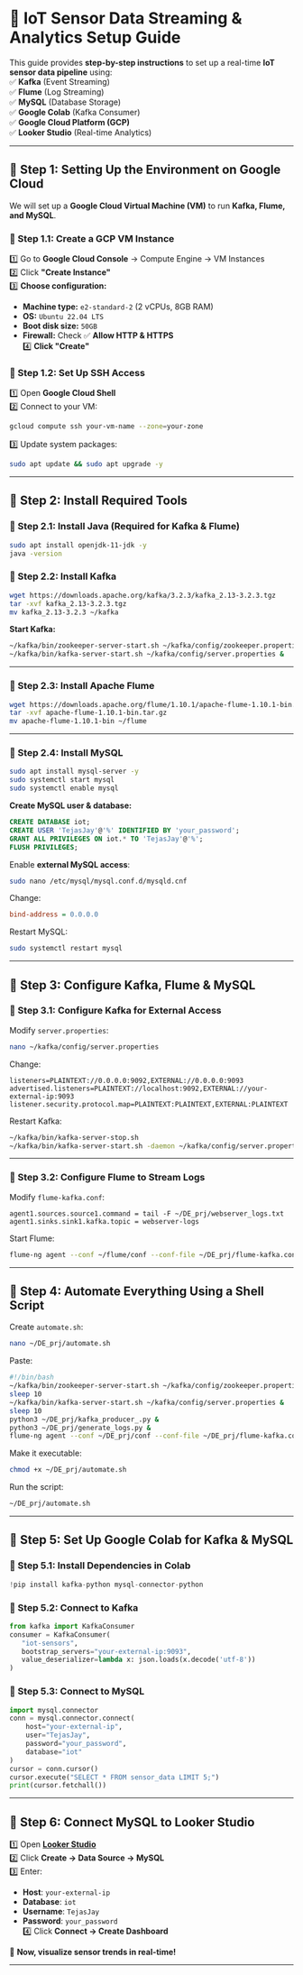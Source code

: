 
# **📌 IoT Sensor Data Streaming & Analytics Setup Guide**  

This guide provides **step-by-step instructions** to set up a real-time **IoT sensor data pipeline** using:  
✅ **Kafka** (Event Streaming)  
✅ **Flume** (Log Streaming)  
✅ **MySQL** (Database Storage)  
✅ **Google Colab** (Kafka Consumer)  
✅ **Google Cloud Platform (GCP)**  
✅ **Looker Studio** (Real-time Analytics)  

---

## **📌 Step 1: Setting Up the Environment on Google Cloud**
We will set up a **Google Cloud Virtual Machine (VM)** to run **Kafka, Flume, and MySQL**.

### **🔹 Step 1.1: Create a GCP VM Instance**
1️⃣ Go to **Google Cloud Console** → Compute Engine → VM Instances  
2️⃣ Click **"Create Instance"**  
3️⃣ **Choose configuration:**
   - **Machine type:** `e2-standard-2` (2 vCPUs, 8GB RAM)  
   - **OS:** `Ubuntu 22.04 LTS`  
   - **Boot disk size:** `50GB`  
   - **Firewall:** Check ✅ **Allow HTTP & HTTPS**  
4️⃣ **Click "Create"**

### **🔹 Step 1.2: Set Up SSH Access**
1️⃣ Open **Google Cloud Shell**  
2️⃣ Connect to your VM:  
   ```bash
   gcloud compute ssh your-vm-name --zone=your-zone
   ```
3️⃣ Update system packages:
   ```bash
   sudo apt update && sudo apt upgrade -y
   ```

---

## **📌 Step 2: Install Required Tools**
### **🔹 Step 2.1: Install Java (Required for Kafka & Flume)**
```bash
sudo apt install openjdk-11-jdk -y
java -version
```

### **🔹 Step 2.2: Install Kafka**
```bash
wget https://downloads.apache.org/kafka/3.2.3/kafka_2.13-3.2.3.tgz
tar -xvf kafka_2.13-3.2.3.tgz
mv kafka_2.13-3.2.3 ~/kafka
```

**Start Kafka:**
```bash
~/kafka/bin/zookeeper-server-start.sh ~/kafka/config/zookeeper.properties &
~/kafka/bin/kafka-server-start.sh ~/kafka/config/server.properties &
```

---

### **🔹 Step 2.3: Install Apache Flume**
```bash
wget https://downloads.apache.org/flume/1.10.1/apache-flume-1.10.1-bin.tar.gz
tar -xvf apache-flume-1.10.1-bin.tar.gz
mv apache-flume-1.10.1-bin ~/flume
```

---

### **🔹 Step 2.4: Install MySQL**
```bash
sudo apt install mysql-server -y
sudo systemctl start mysql
sudo systemctl enable mysql
```

**Create MySQL user & database:**
```sql
CREATE DATABASE iot;
CREATE USER 'TejasJay'@'%' IDENTIFIED BY 'your_password';
GRANT ALL PRIVILEGES ON iot.* TO 'TejasJay'@'%';
FLUSH PRIVILEGES;
```

Enable **external MySQL access**:
```bash
sudo nano /etc/mysql/mysql.conf.d/mysqld.cnf
```
Change:
```ini
bind-address = 0.0.0.0
```
Restart MySQL:
```bash
sudo systemctl restart mysql
```

---

## **📌 Step 3: Configure Kafka, Flume & MySQL**
### **🔹 Step 3.1: Configure Kafka for External Access**
Modify `server.properties`:
```bash
nano ~/kafka/config/server.properties
```
Change:
```properties
listeners=PLAINTEXT://0.0.0.0:9092,EXTERNAL://0.0.0.0:9093
advertised.listeners=PLAINTEXT://localhost:9092,EXTERNAL://your-external-ip:9093
listener.security.protocol.map=PLAINTEXT:PLAINTEXT,EXTERNAL:PLAINTEXT
```
Restart Kafka:
```bash
~/kafka/bin/kafka-server-stop.sh
~/kafka/bin/kafka-server-start.sh -daemon ~/kafka/config/server.properties
```

---

### **🔹 Step 3.2: Configure Flume to Stream Logs**
Modify `flume-kafka.conf`:
```properties
agent1.sources.source1.command = tail -F ~/DE_prj/webserver_logs.txt
agent1.sinks.sink1.kafka.topic = webserver-logs
```
Start Flume:
```bash
flume-ng agent --conf ~/flume/conf --conf-file ~/DE_prj/flume-kafka.conf --name agent1 -Dflume.root.logger=INFO,console &
```

---

## **📌 Step 4: Automate Everything Using a Shell Script**
Create `automate.sh`:
```bash
nano ~/DE_prj/automate.sh
```
Paste:
```bash
#!/bin/bash
~/kafka/bin/zookeeper-server-start.sh ~/kafka/config/zookeeper.properties &
sleep 10
~/kafka/bin/kafka-server-start.sh ~/kafka/config/server.properties &
sleep 10
python3 ~/DE_prj/kafka_producer_.py &
python3 ~/DE_prj/generate_logs.py &
flume-ng agent --conf ~/DE_prj/conf --conf-file ~/DE_prj/flume-kafka.conf --name agent1 &
```
Make it executable:
```bash
chmod +x ~/DE_prj/automate.sh
```
Run the script:
```bash
~/DE_prj/automate.sh
```

---

## **📌 Step 5: Set Up Google Colab for Kafka & MySQL**
### **🔹 Step 5.1: Install Dependencies in Colab**
```python
!pip install kafka-python mysql-connector-python
```

### **🔹 Step 5.2: Connect to Kafka**
```python
from kafka import KafkaConsumer
consumer = KafkaConsumer(
   "iot-sensors",
   bootstrap_servers="your-external-ip:9093",
   value_deserializer=lambda x: json.loads(x.decode('utf-8'))
)
```

### **🔹 Step 5.3: Connect to MySQL**
```python
import mysql.connector
conn = mysql.connector.connect(
    host="your-external-ip",
    user="TejasJay",
    password="your_password",
    database="iot"
)
cursor = conn.cursor()
cursor.execute("SELECT * FROM sensor_data LIMIT 5;")
print(cursor.fetchall())
```

---

## **📌 Step 6: Connect MySQL to Looker Studio**
1️⃣ Open **[Looker Studio](https://lookerstudio.google.com/)**  
2️⃣ Click **Create → Data Source → MySQL**  
3️⃣ Enter:  
   - **Host**: `your-external-ip`  
   - **Database**: `iot`  
   - **Username**: `TejasJay`  
   - **Password**: `your_password`  
4️⃣ Click **Connect → Create Dashboard**  

🎉 **Now, visualize sensor trends in real-time!**  

---
